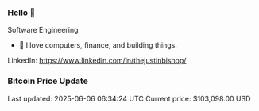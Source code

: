 ### Hello 🤙  

Software Engineering

- 🔭 I love computers, finance, and building things.
  
LinkedIn: https://www.linkedin.com/in/thejustinbishop/  





















































































































































































































































































































































































































































































































































































































































































### Bitcoin Price Update
Last updated: 2025-06-06 06:34:24 UTC
Current price: $103,098.00 USD
